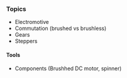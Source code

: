 ### Topics

- Electromotive
- Commutation (brushed vs brushless)
- Gears
- Steppers

#### Tools

- Components (Brushhed DC motor, spinner)
